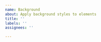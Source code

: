 ```yaml
---
name: Background
about: Apply background styles to elements
title: ''
labels: ''
assignees: ''

---
```



